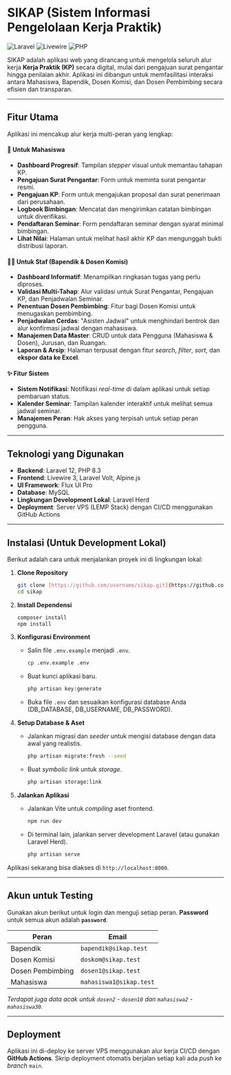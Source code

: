 # SIKAP (Sistem Informasi Pengelolaan Kerja Praktik)

![Laravel](https://img.shields.io/badge/Laravel-12-FF2D20?style=for-the-badge&logo=laravel)
![Livewire](https://img.shields.io/badge/Livewire-3-4F46E5?style=for-the-badge&logo=livewire)
![PHP](https://img.shields.io/badge/PHP-8.3-777BB4?style=for-the-badge&logo=php)

SIKAP adalah aplikasi web yang dirancang untuk mengelola seluruh alur kerja **Kerja Praktik (KP)** secara digital, mulai dari pengajuan surat pengantar hingga penilaian akhir. Aplikasi ini dibangun untuk memfasilitasi interaksi antara Mahasiswa, Bapendik, Dosen Komisi, dan Dosen Pembimbing secara efisien dan transparan.

---

## Fitur Utama

Aplikasi ini mencakup alur kerja multi-peran yang lengkap:

#### 👤 Untuk Mahasiswa
- **Dashboard Progresif**: Tampilan *stepper* visual untuk memantau tahapan KP.
- **Pengajuan Surat Pengantar**: Form untuk meminta surat pengantar resmi.
- **Pengajuan KP**: Form untuk mengajukan proposal dan surat penerimaan dari perusahaan.
- **Logbook Bimbingan**: Mencatat dan mengirimkan catatan bimbingan untuk diverifikasi.
- **Pendaftaran Seminar**: Form pendaftaran seminar dengan syarat minimal bimbingan.
- **Lihat Nilai**: Halaman untuk melihat hasil akhir KP dan mengunggah bukti distribusi laporan.

#### 👨‍💼 Untuk Staf (Bapendik & Dosen Komisi)
- **Dashboard Informatif**: Menampilkan ringkasan tugas yang perlu diproses.
- **Validasi Multi-Tahap**: Alur validasi untuk Surat Pengantar, Pengajuan KP, dan Penjadwalan Seminar.
- **Penentuan Dosen Pembimbing**: Fitur bagi Dosen Komisi untuk menugaskan pembimbing.
- **Penjadwalan Cerdas**: "Asisten Jadwal" untuk menghindari bentrok dan alur konfirmasi jadwal dengan mahasiswa.
- **Manajemen Data Master**: CRUD untuk data Pengguna (Mahasiswa & Dosen), Jurusan, dan Ruangan.
- **Laporan & Arsip**: Halaman terpusat dengan fitur *search*, *filter*, *sort*, dan **ekspor data ke Excel**.

#### ✨ Fitur Sistem
- **Sistem Notifikasi**: Notifikasi *real-time* di dalam aplikasi untuk setiap pembaruan status.
- **Kalender Seminar**: Tampilan kalender interaktif untuk melihat semua jadwal seminar.
- **Manajemen Peran**: Hak akses yang terpisah untuk setiap peran pengguna.

---

## Teknologi yang Digunakan

* **Backend**: Laravel 12, PHP 8.3
* **Frontend**: Livewire 3, Laravel Volt, Alpine.js
* **UI Framework**: Flux UI Pro
* **Database**: MySQL
* **Lingkungan Development Lokal**: Laravel Herd
* **Deployment**: Server VPS (LEMP Stack) dengan CI/CD menggunakan GitHub Actions

---

## Instalasi (Untuk Development Lokal)

Berikut adalah cara untuk menjalankan proyek ini di lingkungan lokal:

1.  **Clone Repository**
    ```bash
    git clone [https://github.com/username/sikap.git](https://github.com/username/sikap.git)
    cd sikap
    ```

2.  **Install Dependensi**
    ```bash
    composer install
    npm install
    ```

3.  **Konfigurasi Environment**
    * Salin file `.env.example` menjadi `.env`.
        ```bash
        cp .env.example .env
        ```
    * Buat kunci aplikasi baru.
        ```bash
        php artisan key:generate
        ```
    * Buka file `.env` dan sesuaikan konfigurasi database Anda (DB_DATABASE, DB_USERNAME, DB_PASSWORD).

4.  **Setup Database & Aset**
    * Jalankan migrasi dan *seeder* untuk mengisi database dengan data awal yang realistis.
        ```bash
        php artisan migrate:fresh --seed
        ```
    * Buat *symbolic link* untuk *storage*.
        ```bash
        php artisan storage:link
        ```

5.  **Jalankan Aplikasi**
    * Jalankan Vite untuk *compiling* aset frontend.
        ```bash
        npm run dev
        ```
    * Di terminal lain, jalankan server development Laravel (atau gunakan Laravel Herd).
        ```bash
        php artisan serve
        ```

Aplikasi sekarang bisa diakses di `http://localhost:8000`.

---

## Akun untuk Testing

Gunakan akun berikut untuk login dan menguji setiap peran. **Password** untuk semua akun adalah **`password`**.

| Peran              | Email                   |
| ------------------ | ----------------------- |
| Bapendik           | `bapendik@sikap.test`   |
| Dosen Komisi       | `doskom@sikap.test`     |
| Dosen Pembimbing   | `dosen1@sikap.test`     |
| Mahasiswa          | `mahasiswa1@sikap.test` |

*Terdapat juga data acak untuk `dosen2` - `dosen10` dan `mahasiswa2` - `mahasiswa30`.*

---

## Deployment

Aplikasi ini di-deploy ke server VPS menggunakan alur kerja CI/CD dengan **GitHub Actions**. Skrip deployment otomatis berjalan setiap kali ada *push* ke *branch* `main`.
